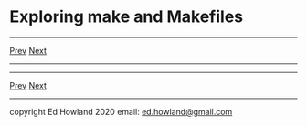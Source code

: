 

# Exploring make and Makefiles

***
[Prev](bar15.md)  [Next](bar6.md)
***


***
[Prev](bar15.md)  [Next](bar6.md)
***
copyright Ed Howland 2020 email: ed.howland@gmail.com

